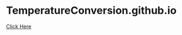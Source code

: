 # TemperatureConversion.github.io
<a href="https://abhikappana.github.io/TemperatureConversion.github.io/">Click Here</a>
